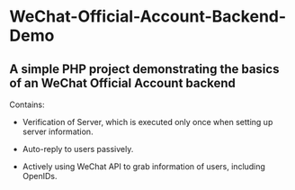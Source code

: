 # WeChat-Official-Account-Backend-Demo

## A simple PHP project demonstrating the basics of an WeChat Official Account backend ##

Contains:

- Verification of Server, which is executed only once when setting up server information.

- Auto-reply to users passively.

- Actively using WeChat API to grab information of users, including OpenIDs.
